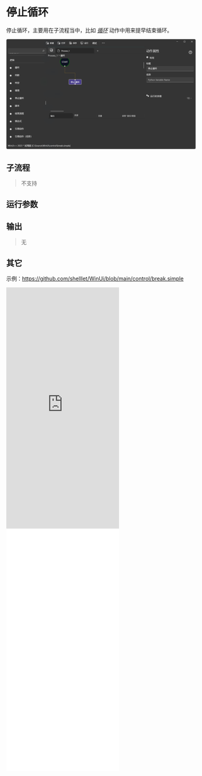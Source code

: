 # 停止循环 
停止循环，主要用在子流程当中，比如 [*循环*](./actions/control/For.md) 动作中用来提早结束循环。

![Break](./images/05.png ':size=90%')

## 子流程

> 不支持

## 运行参数

## 输出
> 无

## 其它

示例：https://github.com/shelllet/WinUi/blob/main/control/break.simple


<iframe type="text/html" height="640px" src="https://www.youtube.com/embed/F1376ZX63GI" frameborder="0"></iframe>

<iframe src="//player.bilibili.com/player.html?bvid=BV1XNt3ejESp&page=1&autoplay=0" height='640px' scrolling="no" frameborder="no" framespacing="0" allowfullscreen="true"></iframe>
